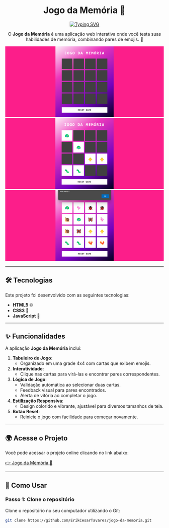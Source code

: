 <h1 align="center">Jogo da Memória 🧠</h1>

<div align="center">
  <a href="https://git.io/typing-svg">
    <img src="https://readme-typing-svg.demolab.com?font=Roboto&size=24&duration=2000&pause=500&color=34D399&center=true&vCenter=true&width=435&lines=Jogo+da+Memória+🧠;Desafie+sua+mente!" alt="Typing SVG" />
  </a>
</div>

<p align="center">
  O <b>Jogo da Memória</b> é uma aplicação web interativa onde você testa suas habilidades de memória, combinando pares de emojis. 🌟
</p>

<p align="center">
  <img alt="Demonstração do projeto" src="https://github.com/ErikCesarTavares/jogo-da-memoria/blob/main/src/principal%20(1).png" width="600px">
  <img alt="Demonstração do projeto" src="https://github.com/ErikCesarTavares/jogo-da-memoria/blob/main/src/principal%20(2).png" width="600px">
  <img alt="Demonstração do projeto" src="https://github.com/ErikCesarTavares/jogo-da-memoria/blob/main/src/principal%20(3).png" width="600px">
</p>

---

## 🛠 Tecnologias

Este projeto foi desenvolvido com as seguintes tecnologias:

- **HTML5** 🌐
- **CSS3** 🎨
- **JavaScript** 📜

---

## ✨ Funcionalidades

A aplicação **Jogo da Memória** inclui:

1. **Tabuleiro de Jogo**:
   - Organizado em uma grade 4x4 com cartas que exibem emojis.
2. **Interatividade**:
   - Clique nas cartas para virá-las e encontrar pares correspondentes.
3. **Lógica de Jogo**:
   - Validação automática ao selecionar duas cartas.
   - Feedback visual para pares encontrados.
   - Alerta de vitória ao completar o jogo.
4. **Estilização Responsiva**:
   - Design colorido e vibrante, ajustável para diversos tamanhos de tela.
5. **Botão Reset**:
   - Reinicie o jogo com facilidade para começar novamente.

---

## 🌍 Acesse o Projeto

Você pode acessar o projeto online clicando no link abaixo:

[👉 Jogo da Memória 🧠](https://erikcesartavares.github.io/jogo-da-memoria/)


---

## 🧠 Como Usar

### Passo 1: Clone o repositório
Clone o repositório no seu computador utilizando o Git:

```bash
git clone https://github.com/ErikCesarTavares/jogo-da-memoria.git
